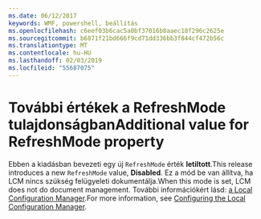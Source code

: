 ```yaml
---
ms.date: 06/12/2017
keywords: WMF, powershell, beállítás
ms.openlocfilehash: c6eef03b6cac5a0bf37016b8aaec18f296c2625e
ms.sourcegitcommit: b6871f21bd666f9cd71dd336bb3f844cf472b56c
ms.translationtype: MT
ms.contentlocale: hu-HU
ms.lasthandoff: 02/03/2019
ms.locfileid: "55687075"
---
```

# <a name="additional-value-for-refreshmode-property"></a><span data-ttu-id="4518a-102">További értékek a RefreshMode tulajdonságban</span><span class="sxs-lookup"><span data-stu-id="4518a-102">Additional value for RefreshMode property</span></span>

<span data-ttu-id="4518a-103">Ebben a kiadásban bevezeti egy új `RefreshMode` érték **letiltott**.</span><span class="sxs-lookup"><span data-stu-id="4518a-103">This release introduces a new `RefreshMode` value, **Disabled**.</span></span> <span data-ttu-id="4518a-104">Ez a mód be van állítva, ha LCM nincs szükség felügyeleti dokumentálja.</span><span class="sxs-lookup"><span data-stu-id="4518a-104">When this mode is set, LCM does not do document management.</span></span> <span data-ttu-id="4518a-105">További információkért lásd: [a Local Configuration Manager](https://msdn.microsoft.com/powershell/dsc/metaconfig).</span><span class="sxs-lookup"><span data-stu-id="4518a-105">For more information, see [Configuring the Local Configuration Manager](https://msdn.microsoft.com/powershell/dsc/metaconfig).</span></span>
